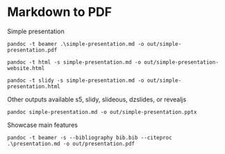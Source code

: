 # Markdown to PDF

Simple presentation
```
pandoc -t beamer .\simple-presentation.md -o out/simple-presentation.pdf
```
```
pandoc -t html -s simple-presentation.md -o out/simple-presentation-website.html
```
```
pandoc -t slidy -s simple-presentation.md -o out/simple-presentation.html
```
Other outputs available s5, slidy, slideous, dzslides, or revealjs
```
pandoc simple-presentation.md -o out/simple-presentation.pptx
```

Showcase main features
```
pandoc -t beamer -s --bibliography bib.bib --citeproc .\presentation.md -o out/presentation.pdf
```



